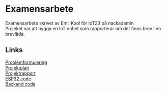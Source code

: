 # Examensarbete
Examensarbete skrivet av Emil Kool för IoT23 på nackademin. \
Projeket var att bygga en IoT enhet som rapporterar om det finns brev i en brevlåda.
## Links
[Problemformulering](problemformulering.md) \
[Projektplan](projektplan.md) \
[Projektrapport](Projektrapport-brevlåda.pdf) \
[ESP32 code](https://github.com/Cosmao/ESP-Mailbox) \
[Backend code](https://github.com/Cosmao/Mailbox-backend)
